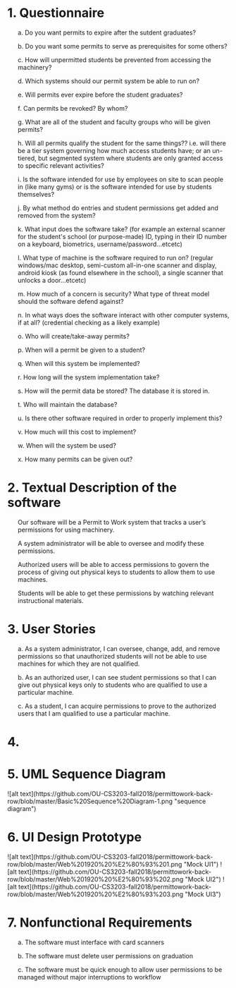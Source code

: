 <h1>1. Questionnaire</h1>

<ul>a. Do you want permits to expire after the sutdent graduates?</ul>
<ul>b. Do you want some permits to serve as prerequisites for some others?</ul>
<ul>c. How will unpermitted students be prevented from accessing the machinery?</ul>
<ul>d. Which systems should our permit system be able to run on?</ul>
<ul>e. Will permits ever expire before the student graduates?</ul>
<ul>f. Can permits be revoked? By whom?</ul>
<ul>g. What are all of the student and faculty groups who will be given permits?</ul>
<ul>h. Will all permits qualify the student for the same things?? i.e. will there be a tier system governing how much access students have;    or an un-tiered, but segmented system where students are only granted access to specific relevant activities?</ul>
<ul>i. Is the software intended for use by employees on site to scan people in (like many gyms) or is the software intended for use by          students themselves?</ul>
<ul>j. By what method do entries and student permissions get added and removed from the system?</ul>
<ul>k. What input does the software take? (for example an external scanner for the student's school (or purpose-made) ID, typing in their ID    number on a keyboard, biometrics, username/password...etcetc)</ul>
<ul>l. What type of machine is the software required to run on? (regular windows/mac desktop, semi-custom all-in-one scanner and display,      android kiosk (as found elsewhere in the school), a single scanner that unlocks a door...etcetc)</ul>
<ul>m. How much of a concern is security? What type of threat model should the software defend against?</ul>
<ul>n. In what ways does the software interact with other computer systems, if at all? (credential checking as a likely example)</ul>
<ul>o. Who will create/take-away permits?</ul>
<ul>p. When will a permit be given to a student?</ul>
<ul>q. When will this system be implemented?</ul>
<ul>r. How long will the system implementation take?</ul>
<ul>s. How will the permit data be stored? The database it is stored in.</ul>
<ul>t. Who will maintain the database?</ul>
<ul>u. Is there other software required in order to properly implement this?</ul>
<ul>v. How much will this cost to implement?</ul>
<ul>w. When will the system be used?</ul>
<ul>x. How many permits can be given out?</ul>


<h1>2. Textual Description of the software</h1>

<ul>Our software will be a Permit to Work system that tracks a user’s permissions for using machinery.</ul>
<ul>A system administrator will be able to oversee and modify these permissions.</ul>
<ul>Authorized users will be able to access permissions to govern the process of giving out physical keys to students to allow them to use machines.</ul>
<ul>Students will be able to get these permissions by watching relevant instructional materials.</ul>


<h1>3. User Stories</h1>

<ul>a. As a system administrator, I can oversee, change, add, and remove permissions so that unauthorized students will not be able to use machines for which they are not qualified.</ul>
<ul>b. As an authorized user, I can see student permissions so that I can give out physical keys only to students who are qualified to use a particular machine.</ul>
<ul>c. As a student, I can acquire permissions to prove to the authorized users that I am qualified to use a particular machine.</ul>


<h1>4. </h1>

<h1>5. UML Sequence Diagram</h1>
![alt text](https://github.com/OU-CS3203-fall2018/permittowork-back-row/blob/master/Basic%20Sequence%20Diagram-1.png "sequence diagram")

<h1>6. UI Design Prototype</h1>
![alt text](https://github.com/OU-CS3203-fall2018/permittowork-back-row/blob/master/Web%201920%20%E2%80%93%201.png "Mock UI1")
![alt text](https://github.com/OU-CS3203-fall2018/permittowork-back-row/blob/master/Web%201920%20%E2%80%93%202.png "Mock UI2")
![alt text](https://github.com/OU-CS3203-fall2018/permittowork-back-row/blob/master/Web%201920%20%E2%80%93%203.png "Mock UI3")


<h1>7. Nonfunctional Requirements</h1>
<ul>a. The software must interface with card scanners</ul>
<ul>b. The software must delete user permissions on graduation</ul>
<ul>c. The software must be quick enough to allow user permissions to be managed without major interruptions to workflow</ul>
